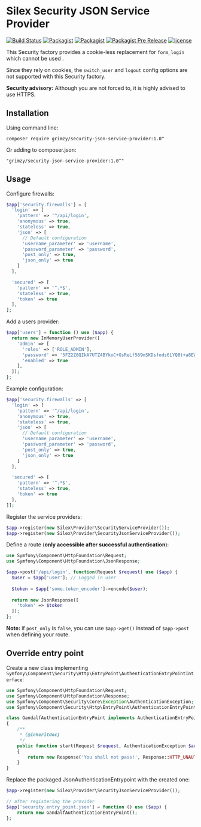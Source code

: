 # Silex Security JSON Service Provider

[![Build Status](https://img.shields.io/travis/ARCANEDEV/LogViewer.svg?style=flat-square)](https://travis-ci.org/grimzy/security-json-service-provider)
[![Packagist](https://img.shields.io/packagist/v/grimzy/security-json-service-provider.svg?style=flat-square)](https://packagist.org/packages/grimzy/security-json-service-provider)
[![Packagist](https://img.shields.io/packagist/dt/grimzy/security-json-service-provider.svg?style=flat-square)](https://packagist.org/packages/grimzy/security-json-service-provider)
[![Packagist Pre Release](https://img.shields.io/packagist/vpre/grimzy/security-json-service-provider.svg?style=flat-square)](https://packagist.org/packages/grimzy/security-json-service-provider)
[![license](https://img.shields.io/github/license/mashape/apistatus.svg?style=flat-square)](LICENSE)



This Security factory provides a cookie-less replacement for `form_login` which cannot be used .

Since they rely on cookies, the `switch_user` and `logout` config options are not supported with this Security factory.

**Security advisory:** Although you are not forced to, it is highly advised to use HTTPS.

## Installation

Using command line:

```shell
composer require grimzy/security-json-service-provider:1.0^
```

Or adding to composer.json:

```
"grimzy/security-json-service-provider:1.0^"
```

## Usage

Configure firewalls:

```php
$app['security.firewalls'] = [
  'login' => [
    'pattern' => '^/api/login',
    'anonymous' => true,
    'stateless' => true,
    'json' => [
      // Default configuration
      'username_parameter' => 'username',
      'password_parameter' => 'password',
      'post_only' => true,
      'json_only' => true
    ]
  ],

  'secured' => [
    'pattern' => '^.*$',
    'stateless' => true,
    'token' => true	
  ],
];
```

Add a users provider:

```php
$app['users'] = function () use ($app) {
  return new InMemoryUserProvider([
    'admin' => [
      'roles' => ['ROLE_ADMIN'],
      'password' => '5FZ2Z8QIkA7UTZ4BYkoC+GsReLf569mSKDsfods6LYQ8t+a8EW9oaircfMpmaLbPBh4FOBiiFyLfuZmTSUwzZg==',	// foo
      'enabled' => true
    ],
  ]);
};
```

Example configuration:

```php
$app['security.firewalls' => [
  'login' => [
    'pattern' => '^/api/login',
    'anonymous' => true,
    'stateless' => true,
    'json' => [
      // Default configuration
      'username_parameter' => 'username',
      'password_parameter' => 'password',
      'post_only' => true,
      'json_only' => true
    ]
  ],

  'secured' => [
    'pattern' => '^.*$',
    'stateless' => true,
    'token' => true
  ],
]];
```

Register the service providers:

```php
$app->register(new Silex\Provider\SecurityServiceProvider());
$app->register(new Silex\Provider\SecurityJsonServiceProvider());
```

Define a route (**only accessible after successful authentication**):

```php
use Symfony\Component\HttpFoundation\Request;
use Symfony\Component\HttpFoundation\JsonResponse;

$app->post('/api/login', function(Request $request) use ($app) {
  $user = $app['user'];	// Logged in user
  
  $token = $app['some.token_encoder']->encode($user);
  
  return new JsonResponse([
    'token' => $token
  ]);
};
```
**Note:** if `post_only` is `false`, you can use `$app->get()` instead of `$app->post` when defining your route.

## Override entry point

Create a new class implementing `Symfony\Component\Security\Http\EntryPoint\AuthenticationEntryPointInterface`:

```php
use Symfony\Component\HttpFoundation\Request;
use Symfony\Component\HttpFoundation\Response;
use Symfony\Component\Security\Core\Exception\AuthenticationException;
use Symfony\Component\Security\Http\EntryPoint\AuthenticationEntryPointInterface;

class GandalfAuthenticationEntryPoint implements AuthenticationEntryPointInterface
{
    /**
     * {@inheritdoc}
     */
    public function start(Request $request, AuthenticationException $authException = null)
    {
        return new Response('You shall not pass!', Response::HTTP_UNAUTHORIZED);
    }
}
```

Replace the packaged JsonAuthenticationEntrypoint with the created one:

```php
$app->register(new Silex\Provider\SecurityJsonServiceProvider());

// after registering the provider
$app['security.entry_point.json'] = function () use ($app) {
    return new GandalfAuthenticationEntryPoint();
};
```